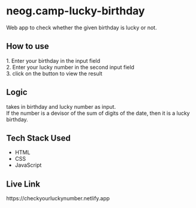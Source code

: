 # neog.camp-lucky-birthday

Web app to check whether the given birthday is lucky or not.

<h2>How to use</h2>
1. Enter your birthday in the input field<br>
2. Enter your lucky number in the second input field<br>
3. click on the button to view the result

<h2>Logic</h2>
takes in birthday and lucky number as input.<br>
If the number is a devisor of the sum of digits of the date, then it is a lucky birthday.

<h2>Tech Stack Used</h2>
<ul>
<li>HTML</li>
<li>CSS</li>
<li>JavaScript</li>
</ul>

<h2>Live Link</h2>
https://checkyourluckynumber.netlify.app